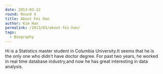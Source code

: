 ```yaml
---
date: 2013-03-12
round: Round 4
title: About Fei Han
author: Kim Han
permalink: /2013/03/about-fei-han/
tags:
  - Biography
---
```

Hi is a Statistics master student in Columbia University.It seems that he is the only one who didn't have doctor degree. For past two years, he worked in real time database industry,and now he has great interesting in data analysis.
